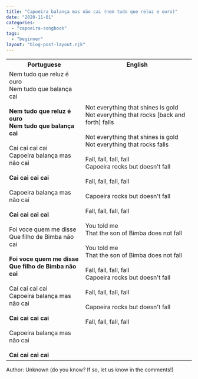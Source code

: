 ```yaml
---
title: "Capoeira balança mas não cai (nem tudo que reluz e ouro)"
date: "2020-11-01"
categories: 
  - "capoeira-songbook"
tags: 
  - "beginner"
layout: "blog-post-layout.njk"
---
```


<table class="capoeira-table">
    <tr class="header-row">
        <th>Portuguese</th>
        <th>English</th>
    </tr>
    <tr>
        <td>Nem tudo que reluz é ouro<br>Nem tudo que balança cai<br><br><strong>Nem tudo que reluz é ouro<br>Nem tudo que balança cai</strong><br><br>Cai cai cai cai<br>Capoeira balança mas não cai<br><br><strong>Cai cai cai cai</strong><br><br>Capoeira balança mas não cai<br><br><strong>Cai cai cai cai</strong><br><br>Foi voce quem me disse<br>Que filho de Bimba não cai<br><br><strong>Foi voce quem me disse<br>Que filho de Bimba não cai</strong><br><br>Cai cai cai cai<br>Capoeira balança mas não cai<br><br><strong>Cai cai cai cai</strong><br><br>Capoeira balança mas não cai<br><br><strong>Cai cai cai cai</strong></td>
        <td>Not everything that shines is gold<br>Not everything that rocks [back and forth] falls<br><br>Not everything that shines is gold<br>Not everything that rocks falls<br><br>Fall, fall, fall, fall<br>Capoeira rocks but doesn't fall<br><br>Fall, fall, fall, fall<br><br>Capoeira rocks but doesn't fall<br><br>Fall, fall, fall, fall<br><br>You told me<br>That the son of Bimba does not fall<br><br>You told me<br>That the son of Bimba does not fall<br><br>Fall, fall, fall, fall<br>Capoeira rocks but doesn't fall<br><br>Fall, fall, fall, fall<br><br>Capoeira rocks but doesn't fall<br><br>Fall, fall, fall, fall</td>
    </tr>
</table>

<figcaption>
Author: Unknown (do you know? If so, let us know in the comments!)
</figcaption>